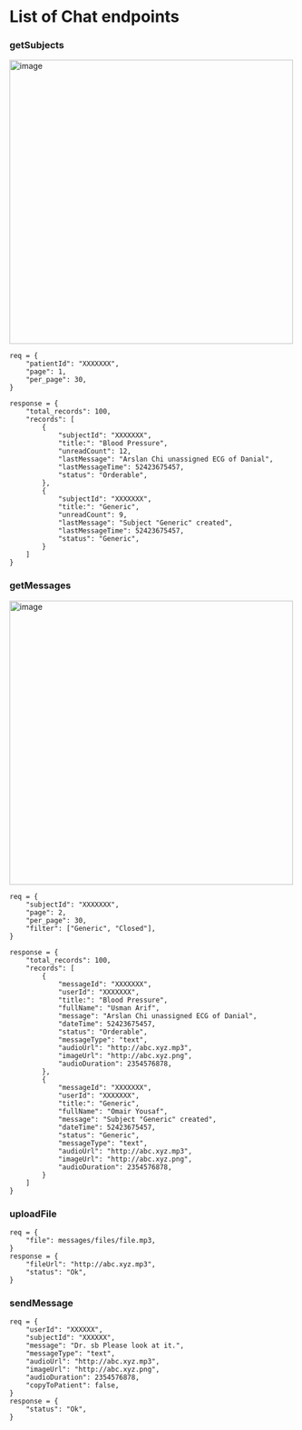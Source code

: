 # List of Chat endpoints   
   
   ### getSubjects
   <img src="lib/api_workflows/screenshots/home/chat/21_subjects.png" alt="image" height="500">

    req = {
        "patientId": "XXXXXXX",
        "page": 1,
        "per_page": 30,
    }

    response = {
        "total_records": 100,
        "records": [
            {
                "subjectId": "XXXXXXX",
                "title:": "Blood Pressure",
                "unreadCount": 12,
                "lastMessage": "Arslan Chi unassigned ECG of Danial",
                "lastMessageTime": 52423675457,
                "status": "Orderable",
            },
            {
                "subjectId": "XXXXXXX",
                "title:": "Generic",
                "unreadCount": 9,
                "lastMessage": "Subject "Generic" created",
                "lastMessageTime": 52423675457,
                "status": "Generic",
            }
        ]
    }

   ### getMessages
   <img src="lib/api_workflows/screenshots/home/chat/22_messages.png" alt="image" height="500">

    req = {
        "subjectId": "XXXXXXX",
        "page": 2,
        "per_page": 30,
        "filter": ["Generic", "Closed"],
    }

    response = {
        "total_records": 100,
        "records": [
            {
                "messageId": "XXXXXXX",
                "userId": "XXXXXXX",
                "title:": "Blood Pressure",
                "fullName": "Usman Arif",
                "message": "Arslan Chi unassigned ECG of Danial",
                "dateTime": 52423675457,
                "status": "Orderable",
                "messageType": "text",
                "audioUrl": "http://abc.xyz.mp3",
                "imageUrl": "http://abc.xyz.png",
                "audioDuration": 2354576878,
            },
            {
                "messageId": "XXXXXXX",
                "userId": "XXXXXXX",
                "title:": "Generic",
                "fullName": "Omair Yousaf",
                "message": "Subject "Generic" created",
                "dateTime": 52423675457,
                "status": "Generic",
                "messageType": "text",
                "audioUrl": "http://abc.xyz.mp3",
                "imageUrl": "http://abc.xyz.png",
                "audioDuration": 2354576878,
            }
        ]
    } 

   ### uploadFile
    req = {
        "file": messages/files/file.mp3,
    }
    response = {
        "fileUrl": "http://abc.xyz.mp3",
        "status": "Ok",
    }

   ### sendMessage
    req = {
        "userId": "XXXXXX",
        "subjectId": "XXXXXX",
        "message": "Dr. sb Please look at it.",
        "messageType": "text",
        "audioUrl": "http://abc.xyz.mp3",
        "imageUrl": "http://abc.xyz.png",
        "audioDuration": 2354576878,
        "copyToPatient": false,
    }
    response = {
        "status": "Ok",
    }